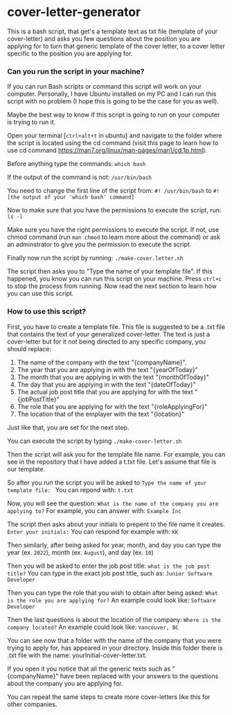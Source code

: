 # cover-letter-generator

This is a bash script, that get's a template text as txt file (template of your cover-letter) and asks you few questions about the position you are applying for to turn that generic template of the cover letter, to a cover letter specific to the position you are applying for.

### Can you run the script in your machine?

If you can run Bash scripts or command this script will work on your computer.
Personally, I have Ubuntu installed on my PC and I can run this script with no problem (I hope this is going to be the case for you as well).

Maybe the best way to know if this script is going to run on your computer is trying to run it.

Open your terminal [`ctrl+alt+t` in ubuntu] and navigate to the folder where the script is located using the cd command (visit this page to learn how to use cd command https://man7.org/linux/man-pages/man1/cd.1p.html).

Before anything type the commands:
`which bash`

If the output of the command is not:
`/usr/bin/bash`

You need to change the first line of the script from:
`#! /usr/bin/bash`
to
`#! [the output of your 'which bash' command]`

Now to make sure that you have the permissions to execute the script, run:
`ls -l`

Make sure you have the right permissions to execute the script.
If not, use chmod command (run `man chmod` to learn more about the command) or ask an adminstrator to give you the permission to execute the script.

Finally now run the script by running:
`./make-cover.letter.sh`

The script then asks you to "Type the name of your template file".
If this happened, you know you can run this script on your machine.
Press `ctrl+c` to stop the process from running. Now read the next section to learn how you can use this script.

### How to use this script?

First, you have to create a template file.
This file is suggested to be a .txt file that contains the text of your generalized cover-letter.
The text is just a cover-letter but for it not being directed to any specific company, you should replace:

1. The name of the company with the text "{companyName}".
2. The year that you are applying in with the text "{yearOfToday}"
3. The month that you are applying in with the text "{monthOfToday}"
4. The day that you are applying in with the text "{dateOfToday}"
5. The actual job post title that you are applying for with the text "{jobPostTitle}"
6. The role that you are applying for with the text "{roleApplyingFor}"
7. The location that of the emplayer with the text "{location}"

Just like that, you are set for the next step.

You can execute the script by typing `./make-cover-letter.sh`

Then the script will ask you for the template file name.
For example, you can see in the repository that I have added a t.txt file. Let's assume that file is our template.

So after you run the script you will be asked to
`Type the name of your template file: `
You can repond with:
`t.txt`

Now, you will see the question:
`What is the name of the company you are applying to?`
For example, you can answer with:
`Example Inc`

The script then asks about your initials to prepent to the file name it creates.
`Enter your initials:`
You can respond for example with:
`KK`

Then similarly, after being asked for year, month, and day you can type the year (ex. `2022`), month (ex. `August`), and day (ex. `10`)

Then you will be asked to enter the job post title:
`what is the job post title?`
You can type in the exact job post title, such as:
`Junior Software Developer`

Then you can type the role that you wish to obtain after being asked:
`What is the role you are applying for?`
An example could look like:
`Software Developer`

Then the last questions is about the location of the company:
`Where is the company located?`
An example could look like:
`Vancouver, BC`

You can see now that a folder with the name of the company that you were trying to apply for, has appeared in your directory.
Inside this folder there is .txt file with the name: yourInitial-cover-letter.txt.

If you open it you notice that all the generic texts such as "{companyName}" have been replaced with your answers to the questions about the company you are applying for.

You can repeat the same steps to create more cover-letters like this for other companies.
